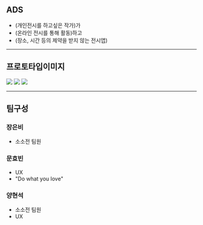 ## ADS
- (개인전시를 하고싶은 작가)가 
- (온라인 전시를 통해 활동)하고 
- (장소, 시간 등의 제약을 받지 않는 전시앱)

---


## 프로토타입이미지
<img src= "hhttps://raw.githubusercontent.com/ProjectInTheClass/sosojeon/master/prototype/prototype_01.jpeg">
<img src= "https://raw.githubusercontent.com/ProjectInTheClass/sosojeon/master/prototype/prototype_02.jpeg">
<img src= "https://raw.githubusercontent.com/ProjectInTheClass/sosojeon/master/prototype/prototype_03.jpeg">


---

## 팀구성

### 장은비
- 소소전 팀원

### 문효빈
- UX
- "Do what you love"

### 양현석
- 소소전 팀원
- UX
